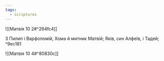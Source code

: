 ```yaml
---
tags:
  - scriptures
---
```


![[Матвія 10 2#^264fc4]]

3 Пилип і Варфоломій, Хома й митник Матвій; Яків, син Алфеїв, і Тадей; ^9ec181

![[Матвія 10 4#^80830c]]